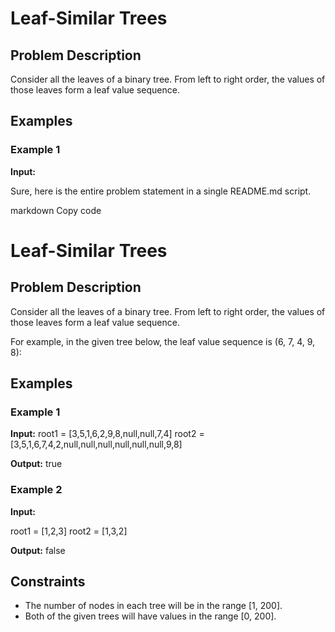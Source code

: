 # Leaf-Similar Trees

## Problem Description

Consider all the leaves of a binary tree. From left to right order, the values of those leaves form a leaf value sequence.

## Examples

### Example 1

**Input:** 


Sure, here is the entire problem statement in a single README.md script.

markdown
Copy code
# Leaf-Similar Trees

## Problem Description

Consider all the leaves of a binary tree. From left to right order, the values of those leaves form a leaf value sequence.

For example, in the given tree below, the leaf value sequence is (6, 7, 4, 9, 8):


## Examples

### Example 1

**Input:** 
root1 = [3,5,1,6,2,9,8,null,null,7,4]
root2 = [3,5,1,6,7,4,2,null,null,null,null,null,null,9,8]

**Output:** true

### Example 2

**Input:** 

root1 = [1,2,3]
root2 = [1,3,2]

**Output:** false

## Constraints

- The number of nodes in each tree will be in the range [1, 200].
- Both of the given trees will have values in the range [0, 200].
